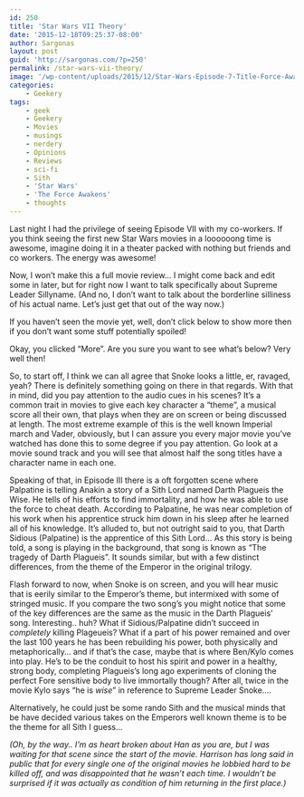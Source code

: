 ```yaml
---
id: 250
title: 'Star Wars VII Theory'
date: '2015-12-18T09:25:37-08:00'
author: Sargonas
layout: post
guid: 'http://sargonas.com/?p=250'
permalink: /star-wars-vii-theory/
image: '/wp-content/uploads/2015/12/Star-Wars-Episode-7-Title-Force-Awakens-Logo_0.jpg'
categories:
    - Geekery
tags:
    - geek
    - Geekery
    - Movies
    - musings
    - nerdery
    - Opinions
    - Reviews
    - sci-fi
    - Sith
    - 'Star Wars'
    - 'The Force Awakens'
    - thoughts
---
```


Last night I had the privilege of seeing Episode VII with my co-workers. If you think seeing the first new Star Wars movies in a loooooong time is awesome, imagine doing it in a theater packed with nothing but friends and co workers. The energy was awesome!

Now, I won’t make this a full movie review… I might come back and edit some in later, but for right now I want to talk specifically about Supreme Leader Sillyname. (And no, I don’t want to talk about the borderline silliness of his actual name. Let’s just get that out of the way now.)

If you haven’t seen the movie yet, well, don’t click below to show more then if you don’t want some stuff potentially spoiled!

Okay, you clicked “More”. Are you sure you want to see what’s below? Very well then!

So, to start off, I think we can all agree that Snoke looks a little, er, ravaged, yeah? There is definitely something going on there in that regards. With that in mind, did you pay attention to the audio cues in his scenes? It’s a common trait in movies to give each key character a “theme”, a musical score all their own, that plays when they are on screen or being discussed at length. The most extreme example of this is the well known Imperial march and Vader, obviously, but I can assure you every major movie you’ve watched has done this to some degree if you pay attention. Go look at a movie sound track and you will see that almost half the song titles have a character name in each one.

Speaking of that, in Episode III there is a oft forgotten scene where Palpatine is telling Anakin a story of a Sith Lord named Darth Plagueis the Wise. He tells of his efforts to find immortality, and how he was able to use the force to cheat death. According to Palpatine, he was near completion of his work when his apprentice struck him down in his sleep after he learned all of his knowledge. It’s alluded to, but not outright said to you, that Darth Sidious (Palpatine) is the apprentice of this Sith Lord… As this story is being told, a song is playing in the background, that song is known as “The tragedy of Darth Plagueis”. It sounds similar, but with a few distinct differences, from the theme of the Emperor in the original trilogy.

Flash forward to now, when Snoke is on screen, and you will hear music that is eerily similar to the Emperor’s theme, but intermixed with some of stringed music. If you compare the two song’s you might notice that some of the key differences are the same as the music in the Darth Plagueis’ song. Interesting.. huh? What if Sidious/Palpatine didn’t succeed in *completely* killing Plageueis? What if a part of his power remained and over the last 100 years he has been rebuilding his power, both physically and metaphorically… and if that’s the case, maybe that is where Ben/Kylo comes into play. He’s to be the conduit to host his spirit and power in a healthy, strong body, completing Plagueis’s long ago experiments of cloning the perfect Fore sensitive body to live immortally though? After all, twice in the movie Kylo says “he is *wise*” in reference to Supreme Leader Snoke….

Alternatively, he could just be some rando Sith and the musical minds that be have decided various takes on the Emperors well known theme is to be the theme for all Sith I guess…

*(Oh, by the way.. I’m as heart broken about Han as you are, but I was waiting for that scene since the start of the movie. Harrison has long said in public that for every single one of the original movies he lobbied hard to be killed off, and was disappointed that he wasn’t each time. I wouldn’t be surprised if it was actually as condition of him returning in the first place.)*